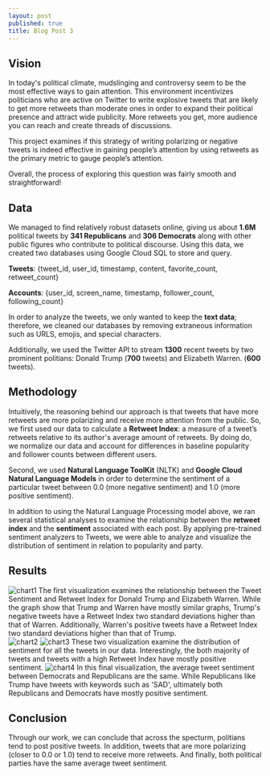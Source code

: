 ```yaml
---
layout: post
published: true
title: Blog Post 3
---
```

## Vision

In today's political climate, mudslinging and controversy seem to be the most effective ways to gain attention. This environment incentivizes politicians who are active on Twitter to write explosive tweets that are likely to get more retweets than moderate ones in order to expand their political presence and attract wide publicity. More retweets you get, more audience you can reach and create threads of discussions.

This project examines if this strategy of writing polarizing or negative tweets is indeed effective in gaining people’s attention by using retweets as the primary metric to gauge people’s attention.

Overall, the process of exploring this question was fairly smooth and straightforward! 

## Data
We managed to find relatively robust datasets online, giving us about **1.6M** political tweets by **341 Republicans** and **306 Democrats** along with other public figures who contribute to political discourse.  Using this data, we created two databases using Google Cloud SQL to store and query. 

**Tweets**: {tweet_id, user_id, timestamp, content, favorite_count, retweet_count}

**Accounts**:  {user_id, screen_name, timestamp, follower_count, following_count}

In order to analyze the tweets, we only wanted to keep the **text data**; therefore, we cleaned our databases by removing extraneous information such as URLS, emojis, and special characters.

Additionally, we used the Twitter API to stream **1300** recent tweets by two prominent politians: Donald Trump (**700** tweets) and Elizabeth Warren. (**600** tweets).

## Methodology

Intuitively, the reasoning behind our approach is that tweets that have more retweets are more polarizing and receive more attention from the public. So, we first used our data to calculate a **Retweet Index**: a measure of a tweet’s retweets relative to its author's average amount of retweets. By doing do, we normalize our data and account for differences in baseline popularity and follower counts between different users.

Second, we used **Natural Language ToolKit** (NLTK) and **Google Cloud Natural Language Models** in order to determine the sentiment of a particular tweet between 0.0 (more negative sentiment) and 1.0 (more positive sentiment). 

In addition to using the Natural Language Processing model above, we ran several statistical analyses to examine the relationship between the **retweet index** and the **sentiment** associated with each post. By applying pre-trained sentiment analyzers to Tweets, we were able to analyze and visualize the distribution of sentiment in relation to popularity and party. 

## Results
![chart1](https://Leo-Ryu.github.io/cs1951a-final-blog/media/chart1.png)
The first visualization examines the relationship between the Tweet Sentiment and Retweet Index for Donald Trump and Elizabeth Warren. While the graph show that Trump and Warren have mostly similar graphs, Trump's negative tweets have a Retweet Index two standard deviations higher than that of Warren. Additionally, Warren's positive tweets have a Retweet Index two standard deviations higher than that of Trump.  
![chart2](https://Leo-Ryu.github.io/cs1951a-final-blog/media/chart2.png)
![chart3](https://Leo-Ryu.github.io/cs1951a-final-blog/media/chart3.png)
These two visualization examine the distribution of sentiment for all the tweets in our data. Interestingly, the both majority of tweets and tweets with a high Retweet Index have mostly positive sentiment.
![chart4](https://Leo-Ryu.github.io/cs1951a-final-blog/media/chart4.png)
In this final visualization, the average tweet sentiment between Democrats and Republicans are the same. While Republicans like Trump have tweets with keywords such as 'SAD', ultimately both Republicans and Democrats have mostly positive sentiment. 

## Conclusion
Through our work, we can conclude that across the specturm, politians tend to post positive tweets. In addition, tweets that are more polarizing (closer to 0.0 or 1.0) tend to receive more retweets. And finally, both political parties have the same average tweet sentiment.
